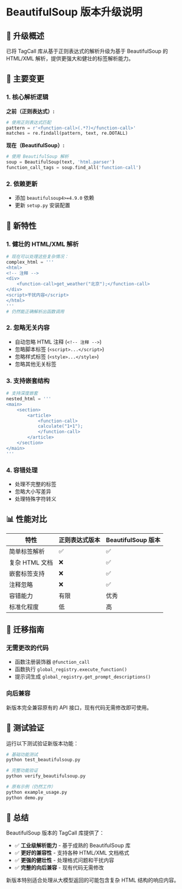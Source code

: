 # BeautifulSoup 版本升级说明

## 🎯 升级概述

已将 TagCall 库从基于正则表达式的解析升级为基于 BeautifulSoup 的 HTML/XML 解析，提供更强大和健壮的标签解析能力。

## 🔄 主要变更

### 1. 核心解析逻辑
**之前（正则表达式）:**
```python
# 使用正则表达式匹配
pattern = r'<function-call>(.*?)</function-call>'
matches = re.findall(pattern, text, re.DOTALL)
```

**现在（BeautifulSoup）:**
```python
# 使用 BeautifulSoup 解析
soup = BeautifulSoup(text, 'html.parser')
function_call_tags = soup.find_all('function-call')
```

### 2. 依赖更新
- 添加 `beautifulsoup4>=4.9.0` 依赖
- 更新 `setup.py` 安装配置

## 🚀 新特性

### 1. 健壮的 HTML/XML 解析
```python
# 现在可以处理这些复杂情况：
complex_html = '''
<html>
<!-- 注释 -->
<div>
    <function-call>get_weather("北京");</function-call>
</div>
<script>干扰内容</script>
</html>
'''
# 仍然能正确解析出函数调用
```

### 2. 忽略无关内容
- 自动忽略 HTML 注释 (`<!-- 注释 -->`)
- 忽略脚本标签 (`<script>...</script>`)
- 忽略样式标签 (`<style>...</style>`)
- 忽略其他无关标签

### 3. 支持嵌套结构
```python
# 支持深度嵌套
nested_html = '''
<main>
    <section>
        <article>
            <function-call>
            calculate("1+1");
            </function-call>
        </article>
    </section>
</main>
'''
```

### 4. 容错处理
- 处理不完整的标签
- 忽略大小写差异
- 处理特殊字符转义

## 📊 性能对比

| 特性 | 正则表达式版本 | BeautifulSoup 版本 |
|------|----------------|-------------------|
| 简单标签解析 | ✅ | ✅ |
| 复杂 HTML 文档 | ❌ | ✅ |
| 嵌套标签支持 | ❌ | ✅ |
| 注释忽略 | ❌ | ✅ |
| 容错能力 | 有限 | 优秀 |
| 标准化程度 | 低 | 高 |

## 🔧 迁移指南

### 无需更改的代码
- 函数注册装饰器 `@function_call`
- 函数执行 `global_registry.execute_function()`
- 提示词生成 `global_registry.get_prompt_descriptions()`

### 向后兼容
新版本完全兼容原有的 API 接口，现有代码无需修改即可使用。

## 🧪 测试验证

运行以下测试验证新版本功能：

```bash
# 基础功能测试
python test_beautifulsoup.py

# 完整功能验证
python verify_beautifulsoup.py

# 原有示例（仍然工作）
python example_usage.py
python demo.py
```

## 🎉 总结

BeautifulSoup 版本的 TagCall 库提供了：
- ✅ **工业级解析能力** - 基于成熟的 BeautifulSoup 库
- ✅ **更好的兼容性** - 支持各种 HTML/XML 文档格式
- ✅ **更强的健壮性** - 处理格式问题和干扰内容
- ✅ **完整的向后兼容** - 现有代码无需修改

新版本特别适合处理从大模型返回的可能包含复杂 HTML 结构的响应内容。